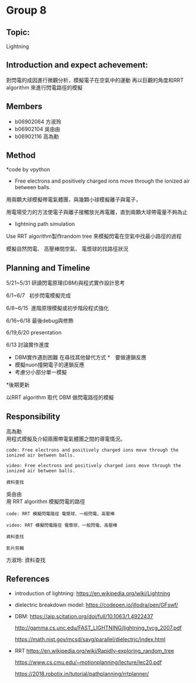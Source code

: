 ﻿# Group 8

## Topic: 
Lightning

## Introduction and expect achevement:

對閃電的成因進行微觀分析，模擬電子在空氣中的運動
再以巨觀的角度和RRT algorithm 來進行閃電路徑的模擬


## Members
*  b06902064 方淑玲
*  b06902104 吳由由
*  b06902116 高為勳

## Method

*code by vpython

* Free electrons and positively charged ions move through the ionized air between balls.

用兩顆大球模擬帶電氣體團，與幾顆小球模擬離子與電子，

用電場受力的方法使電子與離子接觸放光再電離，直到兩顆大球帶電量不夠為止

* lightning path simulation

Use RRT algorithm製作random tree 來模擬閃電在空氣中找最小路徑的過程

模擬自然閃電、 高壓棒間空氣、 電漿球的找路徑狀況


## Planning and Timeline

5/21~5/31 研讀閃電原理(DBM)與程式實作設計思考

6/1~6/7   初步閃電模擬完成

6/8~6/15  進階原理模擬或初步階段程式強化

6/16~6/18 最後debug與修飾

6/19,6/20 presentation


6/13 討論實作進度
* DBM實作遇到困難 在尋找其他替代方式
*　要做連鎖反應
* 模擬nuon撞開電子的連鎖反應
* 考慮分小部分單一模擬

*後期更新
 
 以RRT algorithm 取代 DBM 做閃電路徑的模擬

## Responsibility

高為勳  
	用程式模擬及介紹兩團帶電氣體團之間的導電情況。
	
	code: Free electrons and positively charged ions move through the ionized air between balls.
	
	video: Free electrons and positively charged ions move through the ionized air between balls.
	
	資料查找

吳由由  
	用 RRT algorithm 模擬閃電的路徑 
	
	code: RRT 模擬閃電路徑 電漿球、一般閃電、高壓棒
	
	video: RRT 模擬閃電路徑 電漿球、一般閃電、高壓棒
        
	資料查找 
	
	影片剪輯 

方淑玲: 資料查找 





## References
* introduction of lightning: 
https://en.wikipedia.org/wiki/Lightning

* dielectric breakdown model: 
https://codepen.io/jllodra/pen/GFswf/

* DBM: 
https://aip.scitation.org/doi/full/10.1063/1.4922437

    http://gamma.cs.unc.edu/FAST_LIGHTNING/lightning_tvcg_2007.pdf  

    https://math.nist.gov/mcsd/savg/parallel/dielectric/index.html  

* RRT
https://en.wikipedia.org/wiki/Rapidly-exploring_random_tree
	
	https://www.cs.cmu.edu/~motionplanning/lecture/lec20.pdf
	
	https://2018.robotix.in/tutorial/pathplanning/rrtplanner/

